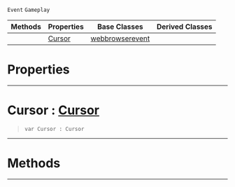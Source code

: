  `Event` `Gameplay`



|Methods|Properties|Base Classes|Derived Classes|
|---|---|---|---|
| |[ Cursor](https://github.com/zeroengineteam/ZeroDocs/code_reference/class_reference/webbrowsercursorevent.markdown#cursor-zero-engine-docum)|[webbrowserevent](https://github.com/zeroengineteam/ZeroDocs/code_reference/class_reference/webbrowserevent.markdown)| |


 #  Properties


---  
 #  Cursor : [Cursor](https://github.com/zeroengineteam/ZeroDocs/code_reference/enum_reference.markdown#cursor)

> 
> ``` lang=cpp, name=Zilch
> var Cursor : Cursor


---  
 #  Methods


---  
 

 